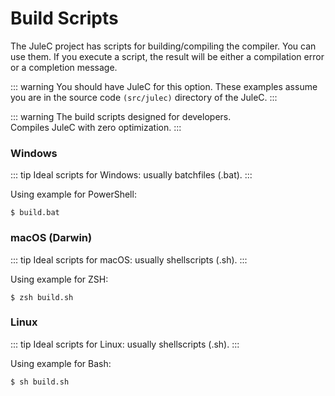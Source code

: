 # Build Scripts

The JuleC project has scripts for building/compiling the compiler. You can use them. If you execute a script, the result will be either a compilation error or a completion message.

::: warning
You should have JuleC for this option.
These examples assume you are in the source code `(src/julec)` directory of the JuleC.
:::

::: warning
The build scripts designed for developers. \
Compiles JuleC with zero optimization.
:::

### Windows
::: tip
Ideal scripts for Windows: usually batchfiles (.bat). 
:::

Using example for PowerShell:
```
$ build.bat
```

### macOS (Darwin)
::: tip
Ideal scripts for macOS: usually shellscripts (.sh).
:::

Using example for ZSH:
```
$ zsh build.sh
```

### Linux
::: tip
Ideal scripts for Linux: usually shellscripts (.sh). 
:::

Using example for Bash:
```
$ sh build.sh
```
